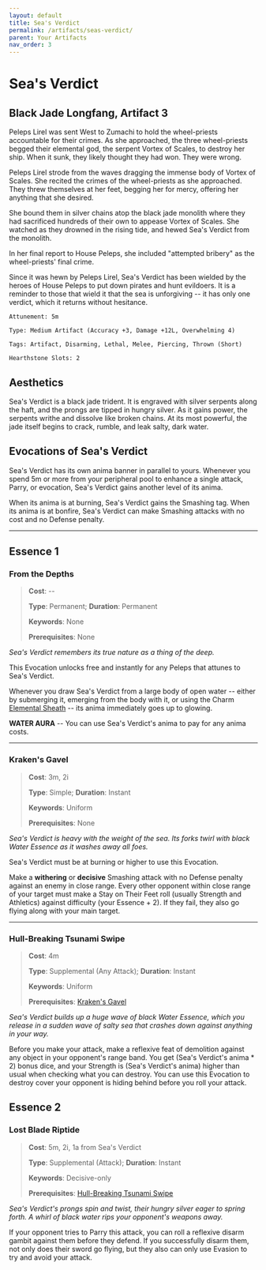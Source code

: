 ```yaml
---
layout: default
title: Sea's Verdict
permalink: /artifacts/seas-verdict/
parent: Your Artifacts
nav_order: 3
---
```


# Sea's Verdict

## Black Jade Longfang, Artifact 3

Peleps Lirel was sent West to Zumachi to hold the wheel-priests accountable for
their crimes. As she approached, the three wheel-priests begged their elemental
god, the serpent Vortex of Scales, to destroy her ship. When it sunk, they
likely thought they had won. They were wrong.

Peleps Lirel strode from the waves dragging the immense body of Vortex of
Scales. She recited the crimes of the wheel-priests as she approached. They
threw themselves at her feet, begging her for mercy, offering her anything that
she desired.

She bound them in silver chains atop the black jade monolith where they had
sacrificed hundreds of their own to appease Vortex of Scales. She watched as
they drowned in the rising tide, and hewed Sea's Verdict from the monolith.

In her final report to House Peleps, she included "attempted bribery" as the
wheel-priests' final crime.

Since it was hewn by Peleps Lirel, Sea's Verdict has been wielded by the heroes
of House Peleps to put down pirates and hunt evildoers. It is a reminder to
those that wield it that the sea is unforgiving -- it has only one verdict,
which it returns without hesitance.

    Attunement: 5m

    Type: Medium Artifact (Accuracy +3, Damage +12L, Overwhelming 4)

    Tags: Artifact, Disarming, Lethal, Melee, Piercing, Thrown (Short)

    Hearthstone Slots: 2

## Aesthetics

Sea's Verdict is a black jade trident. It is engraved with silver serpents along
the haft, and the prongs are tipped in hungry silver. As it gains power, the
serpents writhe and dissolve like broken chains. At its most powerful, the jade
itself begins to crack, rumble, and leak salty, dark water.

## Evocations of Sea's Verdict

Sea's Verdict has its own anima banner in parallel to yours. Whenever you spend
5m or more from your peripheral pool to enhance a single attack, Parry, or
evocation, Sea's Verdict gains another level of its anima.

When its anima is at burning, Sea's Verdict gains the Smashing tag. When its
anima is at bonfire, Sea's Verdict can make Smashing attacks with no cost and
no Defense penalty.

***

## Essence 1

### From the Depths

> **Cost**: --
>
> **Type**: Permanent; **Duration**: Permanent
>
> **Keywords**: None
>
> **Prerequisites**: None

_Sea's Verdict remembers its true nature as a thing of the deep._

This Evocation unlocks free and instantly for any Peleps that attunes to Sea's
Verdict.

Whenever you draw Sea's Verdict from a large body of open water -- either by
submerging it, emerging from the body with it, or using the Charm
[Elemental Sheath](/charms/abilities#elemental-sheath) -- its anima immediately
goes up to glowing.

**WATER AURA** -- You can use Sea's Verdict's anima to pay for any anima costs.

***

### Kraken's Gavel

> **Cost**: 3m, 2i
>
> **Type**: Simple; **Duration**: Instant
>
> **Keywords**: Uniform
>
> **Prerequisites**: None

_Sea's Verdict is heavy with the weight of the sea. Its forks twirl with black_
_Water Essence as it washes away all foes._

Sea's Verdict must be at burning or higher to use this Evocation.

Make a **withering** or **decisive** Smashing attack with no Defense penalty
against an enemy in close range. Every other opponent within close range of your
target must make a Stay on Their Feet roll (usually Strength and Athletics)
against difficulty (your Essence + 2). If they fail, they also go flying along
with your main target.

***

### Hull-Breaking Tsunami Swipe

> **Cost**: 4m
>
> **Type**: Supplemental (Any Attack); **Duration**: Instant
>
> **Keywords**: Uniform
>
> **Prerequisites**: [Kraken's Gavel](#krakens-gavel)

_Sea's Verdict builds up a huge wave of black Water Essence, which you release_
_in a sudden wave of salty sea that crashes down against anything in your way._

Before you make your attack, make a reflexive feat of demolition against any
object in your opponent's range band. You get (Sea's Verdict's anima * 2) bonus
dice, and your Strength is (Sea's Verdict's anima) higher than usual when
checking what you can destroy. You can use this Evocation to destroy cover your
opponent is hiding behind before you roll your attack.

## Essence 2

### Lost Blade Riptide

> **Cost**: 5m, 2i, 1a from Sea's Verdict
>
> **Type**: Supplemental (Attack); **Duration**: Instant
>
> **Keywords**: Decisive-only
>
> **Prerequisites**: [Hull-Breaking Tsunami Swipe](#hull-breaking-tsunami-swipe)

_Sea's Verdict's prongs spin and twist, their hungry silver eager to spring_
_forth. A whirl of black water rips your opponent's weapons away._

If your opponent tries to Parry this attack, you can roll a reflexive disarm
gambit against them before they defend. If you successfully disarm them, not
only does their sword go flying, but they also can only use Evasion to try and
avoid your attack.
